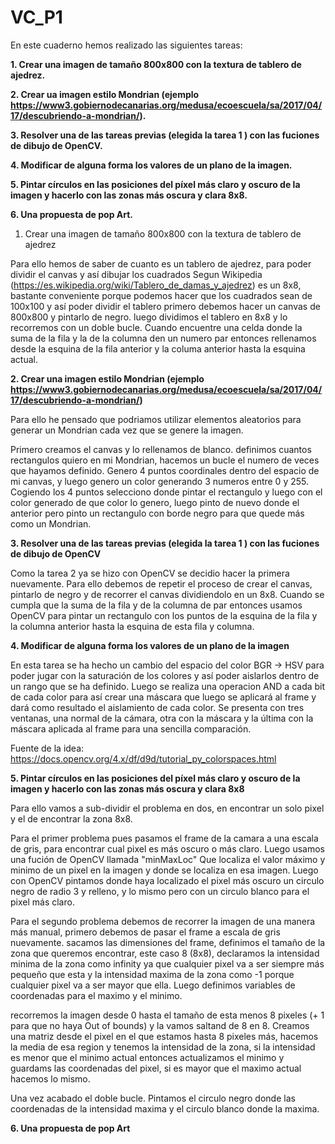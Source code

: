 # VC_P1
En este cuaderno hemos realizado las siguientes tareas:

**1. Crear una imagen de tamaño 800x800 con la textura de tablero de ajedrez.**

**2. Crear ua imagen estilo Mondrian (ejemplo https://www3.gobiernodecanarias.org/medusa/ecoescuela/sa/2017/04/17/descubriendo-a-mondrian/).**

**3. Resolver una de las tareas previas (elegida la tarea 1 ) con las fuciones de dibujo de OpenCV.**

**4. Modificar de alguna forma los valores de un plano de la imagen.**

**5. Pintar círculos en las posiciones del píxel más claro y oscuro de la imagen y hacerlo con las zonas más oscura y clara 8x8.**

**6. Una propuesta de pop Art.**


1. Crear una imagen de tamaño 800x800 con la textura de tablero de ajedrez

Para ello hemos de saber de cuanto es un tablero de ajedrez, para poder dividir el canvas y así dibujar los cuadrados
Segun Wikipedia (https://es.wikipedia.org/wiki/Tablero_de_damas_y_ajedrez) es un 8x8, bastante conveniente porque podemos hacer que los cuadrados sean de 100x100 y así poder dividir el tablero
primero debemos hacer un canvas de 800x800 y pintarlo de negro. luego dividimos el tablero en 8x8 y lo recorremos con un doble bucle.
Cuando encuentre una celda donde la suma de la fila y la de la columna den un numero par entonces rellenamos desde la esquina  de la fila anterior y la columa anterior hasta la esquina actual.

**2. Crear una imagen estilo Mondrian (ejemplo https://www3.gobiernodecanarias.org/medusa/ecoescuela/sa/2017/04/17/descubriendo-a-mondrian/)**

Para ello he pensado que podriamos utilizar elementos aleatorios para generar un Mondrian cada vez que se genere la imagen.

Primero creamos el canvas y lo rellenamos de blanco. definimos cuantos rectangulos quiero en mi Mondrian, hacemos un bucle el numero de veces que hayamos definido. Genero 4 puntos coordinales dentro del espacio de mi canvas, y luego genero un color generando 3 numeros entre 0 y 255. Cogiendo los 4 puntos selecciono donde pintar el rectangulo y luego con el color generado de que color lo genero, luego pinto de nuevo donde el anterior pero pinto un rectangulo con borde negro para que quede más como un Mondrian.

**3. Resolver una de las tareas previas (elegida la tarea 1 ) con las fuciones de dibujo de OpenCV**

Como la tarea 2 ya se hizo con OpenCV se decidio hacer la primera nuevamente. Para ello debemos de repetir el proceso de crear el canvas, pintarlo de negro y de recorrer el canvas dividiendolo en un 8x8. Cuando se cumpla que la suma de la fila y de la columna de par entonces usamos OpenCV para pintar un rectangulo con los puntos de la esquina de la fila y la columna anterior hasta la esquina de esta fila y columna.

**4. Modificar de alguna forma los valores de un plano de la imagen**

En esta tarea se ha hecho un cambio del espacio del color BGR -> HSV para poder jugar con la saturación de los colores y así poder aislarlos dentro de un rango que se ha definido. Luego se realiza una operacion AND a cada bit de cada color para así crear una máscara que luego se aplicará al frame y dará como resultado el aislamiento de cada color. Se presenta con tres ventanas, una normal de la cámara, otra con la máscara y la última con la máscara aplicada al frame para una sencilla comparación.

Fuente de la idea: https://docs.opencv.org/4.x/df/d9d/tutorial_py_colorspaces.html

**5. Pintar círculos en las posiciones del píxel más claro y oscuro de la imagen y hacerlo con las zonas más oscura y clara 8x8**

Para ello vamos a sub-dividir el problema en dos, en encontrar un solo pixel y el de encontrar la zona 8x8. 

Para el primer problema pues pasamos el frame de la camara a una escala de gris, para encontrar cual pixel es más oscuro o más claro. Luego usamos una fución de OpenCV llamada "minMaxLoc" Que localiza el valor máximo y minimo de un pixel en la imagen y donde se localiza en esa imagen. Luego con OpenCV pintamos donde haya localizado el pixel más oscuro un circulo negro de radio 3 y relleno, y lo mismo pero con un circulo blanco para el pixel más claro. 

Para el segundo problema debemos de recorrer la imagen de una manera más manual, primero debemos de pasar el frame a escala de gris nuevamente. sacamos las dimensiones del frame, definimos el tamaño de la zona que queremos encontrar, este caso 8 (8x8), declaramos la intensidad minima de la zona como infinity ya que cualquier pixel va a ser siempre más pequeño que esta y la intensidad maxima de la zona como -1 porque cualquier pixel va a ser mayor que ella. Luego definimos variables de coordenadas para el maximo y el minimo. 

recorremos la imagen desde 0 hasta el tamaño de esta menos 8 pixeles (+ 1 para que no haya Out of bounds) y la vamos saltand de 8 en 8. Creamos una matriz desde el pixel en el que estamos hasta 8 pixeles más, hacemos la media de esa region y tenemos la intensidad de la zona, si la intensidad es menor que el minimo actual entonces actualizamos el minimo y guardams las coordenadas del pixel, si es mayor que el maximo actual hacemos lo mismo. 

Una vez acabado el doble bucle. Pintamos el circulo negro donde las coordenadas de la intensidad maxima y el circulo blanco donde la maxima.

**6. Una propuesta de pop Art**

